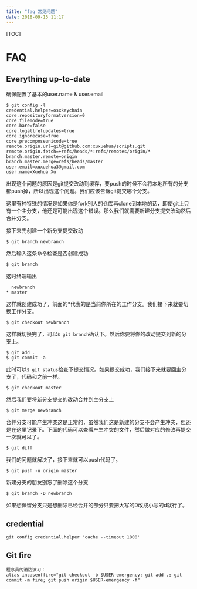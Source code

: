 ```yaml
---
title: "faq 常见问题"
date: 2018-09-15 11:17
---
```



[TOC]


# FAQ



## Everything up-to-date

确保配置了基本的user.name & user.email

```
$ git config -l
credential.helper=osxkeychain
core.repositoryformatversion=0
core.filemode=true
core.bare=false
core.logallrefupdates=true
core.ignorecase=true
core.precomposeunicode=true
remote.origin.url=git@github.com:xuxuehua/scripts.git
remote.origin.fetch=+refs/heads/*:refs/remotes/origin/*
branch.master.remote=origin
branch.master.merge=refs/heads/master
user.email=xuxuehua3@gmail.com
user.name=Xuehua Xu
```





出现这个问题的原因是git提交改动到缓存，要push的时候不会将本地所有的分支都push掉，所以出现这个问题。我们应该告诉git提交哪个分支。

这里有种特殊的情况是如果你是fork别人的仓库再clone到本地的话，即使git上只有一个主分支，他还是可能出现这个错误。那么我们就需要新建分支提交改动然后合并分支。

接下来先创建一个新分支提交改动

```
$ git branch newbranch
```

然后输入这条命令检查是否创建成功

```
$ git branch
```

这时终端输出

```
  newbranch
* master
```

这样就创建成功了，前面的*代表的是当前你所在的工作分支。我们接下来就要切换工作分支。

```
$ git checkout newbranch
```

这样就切换完了，可以`$ git branch`确认下。然后你要将你的改动提交到新的分支上。

```
$ git add .
$ git commit -a
```

此时可以`$ git status`检查下提交情况。如果提交成功，我们接下来就要回主分支了，代码和之前一样。

```
$ git checkout master
```

然后我们要将新分支提交的改动合并到主分支上

```
$ git merge newbranch
```

合并分支可能产生冲突这是正常的，虽然我们这是新建的分支不会产生冲突，但还是在这里记录下。下面的代码可以查看产生冲突的文件，然后做对应的修改再提交一次就可以了。

```
$ git diff
```

我们的问题就解决了，接下来就可以push代码了。

```
$ git push -u origin master
```

新建分支的朋友别忘了删除这个分支

```
$ git branch -D newbranch
```

如果想保留分支只是想删除已经合并的部分只要把大写的D改成小写的d就行了。





## credential

```
git config credential.helper 'cache --timeout 1800'
```



## Git fire

```
程序员的消防演习：
alias incaseoffire="git checkout -b $USER-emergency; git add .; git commit -m fire; git push origin $USER-emergency -f"

```

